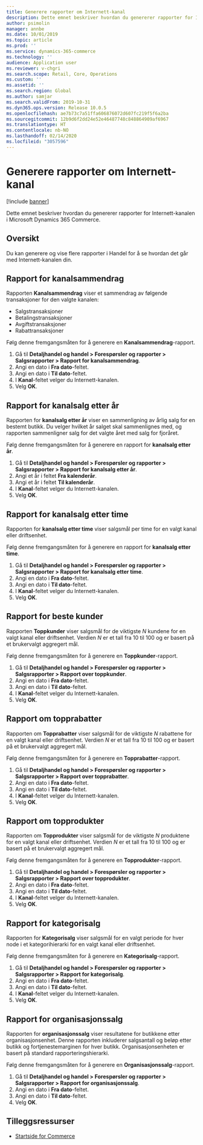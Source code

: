 ```yaml
---
title: Generere rapporter om Internett-kanal
description: Dette emnet beskriver hvordan du genererer rapporter for Internett-kanalen i Microsoft Dynamics 365 Commerce.
author: psimolin
manager: annbe
ms.date: 10/01/2019
ms.topic: article
ms.prod: ''
ms.service: dynamics-365-commerce
ms.technology: ''
audience: Application user
ms.reviewer: v-chgri
ms.search.scope: Retail, Core, Operations
ms.custom: ''
ms.assetid: ''
ms.search.region: Global
ms.author: samjar
ms.search.validFrom: 2019-10-31
ms.dyn365.ops.version: Release 10.0.5
ms.openlocfilehash: ae7b73c7a51ffa606876072d607fc219f5f6a2ba
ms.sourcegitcommit: 12b9d6f2dd24e52e46487748c848864909af6967
ms.translationtype: HT
ms.contentlocale: nb-NO
ms.lasthandoff: 02/14/2020
ms.locfileid: "3057596"
---
```

# <a name="generate-online-channel-reports"></a>Generere rapporter om Internett-kanal


[!include [banner](includes/banner.md)]

Dette emnet beskriver hvordan du genererer rapporter for Internett-kanalen i Microsoft Dynamics 365 Commerce.

## <a name="overview"></a>Oversikt

Du kan generere og vise flere rapporter i Handel for å se hvordan det går med Internett-kanalen din.

## <a name="channel-summary-report"></a>Rapport for kanalsammendrag

Rapporten **Kanalsammendrag** viser et sammendrag av følgende transaksjoner for den valgte kanalen:

- Salgstransaksjoner
- Betalingstransaksjoner
- Avgiftstransaksjoner
- Rabattransaksjoner

Følg denne fremgangsmåten for å generere en **Kanalsammendrag**-rapport.

1. Gå til **Detaljhandel og handel \> Forespørsler og rapporter \> Salgsrapporter \> Rapport for kanalsammendrag**.
1. Angi en dato i **Fra dato**-feltet.
1. Angi en dato i **Til dato**-feltet.
1. I **Kanal**-feltet velger du Internett-kanalen.
1. Velg **OK**.
 
## <a name="channel-sales-by-year-report"></a>Rapport for kanalsalg etter år 

Rapporten for **kanalsalg etter år** viser en sammenligning av årlig salg for en bestemt butikk. Du velger hvilket år salget skal sammenlignes med, og rapporten sammenligner salg for det valgte året med salg for fjoråret.

Følg denne fremgangsmåten for å generere en rapport for **kanalsalg etter år**.

1. Gå til **Detaljhandel og handel \> Forespørsler og rapporter \> Salgsrapporter \> Rapport for kanalsalg etter år**.
1. Angi et år i feltet **Fra kalenderår**.
1. Angi et år i feltet **Til kalenderår**.
1. I **Kanal**-feltet velger du Internett-kanalen.
1. Velg **OK**.

## <a name="channel-sales-by-hour-report"></a>Rapport for kanalsalg etter time

Rapporten for **kanalsalg etter time** viser salgsmål per time for en valgt kanal eller driftsenhet.

Følg denne fremgangsmåten for å generere en rapport for **kanalsalg etter time**.

1. Gå til **Detaljhandel og handel \> Forespørsler og rapporter \> Salgsrapporter \> Rapport for kanalsalg etter time**.
1. Angi en dato i **Fra dato**-feltet.
1. Angi en dato i **Til dato**-feltet.
1. I **Kanal**-feltet velger du Internett-kanalen.
1. Velg **OK**.

## <a name="top-customers-report"></a>Rapport for beste kunder

Rapporten **Toppkunder** viser salgsmål for de viktigste *N* kundene for en valgt kanal eller driftsenhet. Verdien *N* er et tall fra 10 til 100 og er basert på et brukervalgt aggregert mål.

Følg denne fremgangsmåten for å generere en **Toppkunder**-rapport.

1. Gå til **Detaljhandel og handel \> Forespørsler og rapporter \> Salgsrapporter \> Rapport over toppkunder**.
1. Angi en dato i **Fra dato**-feltet.
1. Angi en dato i **Til dato**-feltet.
1. I **Kanal**-feltet velger du Internett-kanalen.
1. Velg **OK**.

## <a name="top-discounts-report"></a>Rapport om topprabatter

Rapporten om **Topprabatter** viser salgsmål for de viktigste *N* rabattene for en valgt kanal eller driftsenhet. Verdien *N* er et tall fra 10 til 100 og er basert på et brukervalgt aggregert mål.

Følg denne fremgangsmåten for å generere en **Topprabatter**-rapport.

1. Gå til **Detaljhandel og handel \> Forespørsler og rapporter \> Salgsrapporter \> Rapport over topprabatter**.
1. Angi en dato i **Fra dato**-feltet.
1. Angi en dato i **Til dato**-feltet.
1. I **Kanal**-feltet velger du Internett-kanalen.
1. Velg **OK**.

## <a name="top-products-report"></a>Rapport om topprodukter

Rapporten om **Topprodukter** viser salgsmål for de viktigste *N* produktene for en valgt kanal eller driftsenhet. Verdien *N* er et tall fra 10 til 100 og er basert på et brukervalgt aggregert mål.

Følg denne fremgangsmåten for å generere en **Topprodukter**-rapport.

1. Gå til **Detaljhandel og handel \> Forespørsler og rapporter \> Salgsrapporter \> Rapport over topprodukter**.
1. Angi en dato i **Fra dato**-feltet.
1. Angi en dato i **Til dato**-feltet.
1. I **Kanal**-feltet velger du Internett-kanalen.
1. Velg **OK**.

## <a name="category-sales-report"></a>Rapport for kategorisalg

Rapporten for **Kategorisalg** viser salgsmål for en valgt periode for hver node i et kategorihierarki for en valgt kanal eller driftsenhet.

Følg denne fremgangsmåten for å generere en **Kategorisalg**-rapport.

1. Gå til **Detaljhandel og handel \> Forespørsler og rapporter \> Salgsrapporter \> Rapport for kategorisalg**.
1. Angi en dato i **Fra dato**-feltet.
1. Angi en dato i **Til dato**-feltet.
1. I **Kanal**-feltet velger du Internett-kanalen.
1. Velg **OK**.

## <a name="organization-sales-report"></a>Rapport for organisasjonssalg

Rapporten for **organisasjonssalg** viser resultatene for butikkene etter organisasjonsenhet. Denne rapporten inkluderer salgsantall og beløp etter butikk og fortjenestemarginen for hver butikk. Organisasjonsenheten er basert på standard rapporteringshierarki.

Følg denne fremgangsmåten for å generere en **Organisasjonssalg**-rapport.

1. Gå til **Detaljhandel og handel \> Forespørsler og rapporter \> Salgsrapporter \> Rapport for organisasjonssalg**.
1. Angi en dato i **Fra dato**-feltet.
1. Angi en dato i **Til dato**-feltet.
1. Velg **OK**.

## <a name="additional-resources"></a>Tilleggsressurser

- [Startside for Commerce](../retail/index.md)
